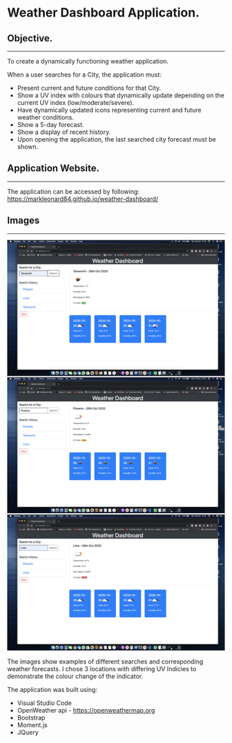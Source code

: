 # Weather Dashboard Application.

## Objective.
---
To create a dynamically functioning weather application. 

When a user searches for a City, the application must:
* Present current and future conditions for that City.
* Show a UV index with colours that dynamically update depending on the current UV index (low/moderate/severe).
* Have dynamically updated icons representing current and future weather conditions.
* Show a 5-day forecast.
* Show a display of recent history.
* Upon opening the application, the last searched city forecast must be shown.


## Application Website.
---
The application can be accessed by following: https://markleonard84.github.io/weather-dashboard/

## Images
---
![search-example1](assets/images/tamworth.png)
![search-example2](assets/images/phoenix.png)
![search-example3](assets/images/lima.png)

The images show examples of different searches and corresponding weather forecasts. I chose 3 locations with differing UV Indicies to demonstrate the colour change of the indicator.

The application was built using:

* Visual Studio Code
* OpenWeather api - https://openweathermap.org
* Bootstrap 
* Moment.js
* JQuery




